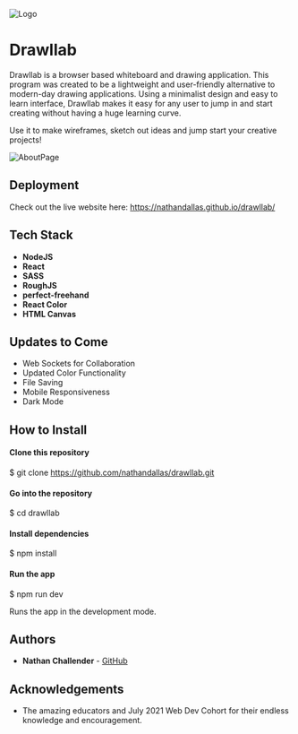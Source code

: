 ![Logo](https://imgur.com/HgFZrxO.png)

# Drawllab

Drawllab is a browser based whiteboard and drawing application. This program was created to be a lightweight and user-friendly alternative to modern-day drawing applications. Using a minimalist design and easy to learn interface, Drawllab makes it easy for any user to jump in and start creating without having a huge learning curve.

Use it to make wireframes, sketch out ideas and jump start your creative projects!

![AboutPage](https://i.imgur.com/DZhBzM5.png)

## Deployment

Check out the live website here: https://nathandallas.github.io/drawllab/

## Tech Stack

- **NodeJS**
- **React**
- **SASS**
- **RoughJS**
- **perfect-freehand**
- **React Color**
- **HTML Canvas**

## Updates to Come 

- Web Sockets for Collaboration
- Updated Color Functionality
- File Saving
- Mobile Responsiveness
- Dark Mode


## How to Install

#### Clone this repository

$ git clone https://github.com/nathandallas/drawllab.git

#### Go into the repository

$ cd drawllab

#### Install dependencies

$ npm install

#### Run the app

$ npm run dev

Runs the app in the development mode.


## Authors

- **Nathan Challender** - [GitHub](https://github.com/nathandallas) 

## Acknowledgements

- The amazing educators and July 2021 Web Dev Cohort for their endless knowledge and encouragement.
